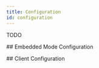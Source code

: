 ```yaml
---
title: Configuration
id: configuration
---
```


TODO

## Embedded Mode Configuration

## Client Configuration
